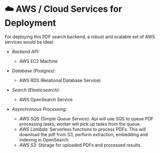 
# ☁️ AWS / Cloud Services for Deployment
For deploying this PDF search backend, a robust and scalable set of AWS services would be ideal:

- *Backend API:*
  - AWS EC2 Machine

- *Database (Postgres):*
  - AWS RDS (Relational Database Service)

- *Search (Elasticsearch):*
  - AWS OpenSearch Service

- *Asynchronous Processing:*
  - *AWS SQS (Simple Queue Service):* Api will use SQS to queue PDF processing tasks, worker will pick up tasks from the queue.
  - *AWS Lambda:* Serverless functions to process PDFs. This will download the pdf from S3, perform extraction, embedding and indexing in OpenSearch.
  - *AWS S3:* Storage for uploaded PDFs and processed results.



